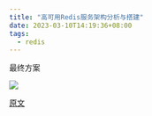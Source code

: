 ```yaml
---
title: "高可用Redis服务架构分析与搭建"
date: 2023-03-10T14:19:36+08:00
tags:
  - redis
---
```


最终方案

![](https://images2018.cnblogs.com/blog/566097/201802/566097-20180224105513939-1484357459.png)

[原文](https://www.cnblogs.com/xuning/p/8464625.html)
